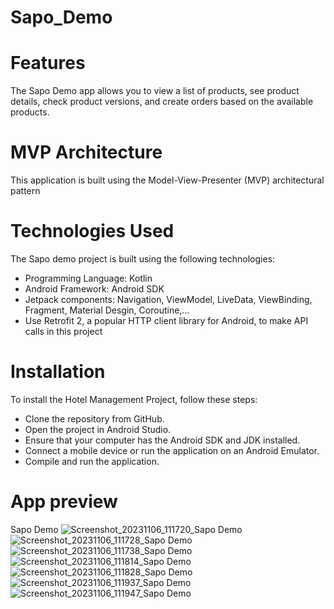 # Sapo_Demo

# Features
The Sapo Demo app allows you to view a list of products, see product details, check product versions, and create orders based on the available products.

# MVP Architecture
This application is built using the Model-View-Presenter (MVP) architectural pattern

# Technologies Used
The Sapo demo project is built using the following technologies:

- Programming Language: Kotlin
- Android Framework: Android SDK
- Jetpack components: Navigation, ViewModel, LiveData, ViewBinding, Fragment, Material Desgin, Coroutine,...
- Use Retrofit 2, a popular HTTP client library for Android, to make API calls in this project

# Installation
To install the Hotel Management Project, follow these steps:

- Clone the repository from GitHub.
- Open the project in Android Studio.
- Ensure that your computer has the Android SDK and JDK installed.
- Connect a mobile device or run the application on an Android Emulator.
- Compile and run the application.

# App preview
Sapo Demo
![Screenshot_20231106_111720_Sapo Demo](https://github.com/LManhL/Sapo_Demo/assets/95266634/a583f766-553b-4052-9d20-480cfa4f96a8)
![Screenshot_20231106_111728_Sapo Demo](https://github.com/LManhL/Sapo_Demo/assets/95266634/019d6b04-04b5-4c25-98dc-18f7d99720b3)
![Screenshot_20231106_111738_Sapo Demo](https://github.com/LManhL/Sapo_Demo/assets/95266634/136e9e6a-9ed4-4a59-ac11-1a189b1aa6f9)
![Screenshot_20231106_111814_Sapo Demo](https://github.com/LManhL/Sapo_Demo/assets/95266634/4dc9e61a-2cbd-48e2-b938-7f04466368d6)
![Screenshot_20231106_111828_Sapo Demo](https://github.com/LManhL/Sapo_Demo/assets/95266634/43c9532d-2c5e-43bc-85c2-7e433f8bed31)
![Screenshot_20231106_111937_Sapo Demo](https://github.com/LManhL/Sapo_Demo/assets/95266634/00262c0c-fba7-4c2f-8096-b4ae2f700025)
![Screenshot_20231106_111947_Sapo Demo](https://github.com/LManhL/Sapo_Demo/assets/95266634/3eccdf08-019c-458c-920d-431286880ef0)
